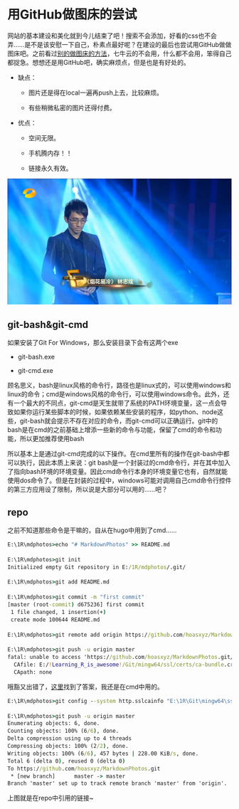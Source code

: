 # 用GitHub做图床的尝试

  
  网站的基本建设和美化就到今儿结束了吧！搜索不会添加，好看的css也不会弄……是不是该安慰一下自己，朴素点最好呢？在建设的最后也尝试用GitHub做做图床吧。之前看过[别的做图床的方法](https://www.zhihu.com/question/21065229)，七牛云的不会用，什么都不会用，笨得自己都捉急。想想还是用GitHub吧，确实麻烦点，但是也是有好处的。
  
* 缺点：
  
  - 图片还是得在local一遍再push上去，比较麻烦。
  
  - 有些稍微私密的图片还得付费。
  
* 优点：
  
  - 空间无限。
  
  - 手机腾内存！！
  
  - 链接永久有效。

![林志炫《烟花易冷》](https://github.com/hoasxyz/MarkdownPhotos/blob/master/Terry%20Lin/%E7%83%9F%E8%8A%B1%E6%98%93%E5%86%B7.jpg?raw=true)
<!--more-->

## git-bash&git-cmd

  如果安装了Git For Windows，那么安装目录下会有这两个exe

  - git-bash.exe

  - git-cmd.exe

  顾名思义，bash是linux风格的命令行，路径也是linux式的，可以使用windows和linux的命令；cmd是windows风格的命令行，可以使用windows命令。此外，还有一个最大的不同点，git-cmd是天生就带了系统的PATH环境变量，这一点会导致如果你运行某些脚本的时候，如果依赖某些安装的程序，如python、node这些，git-bash就会提示不存在对应的命令，而git-cmd可以正确运行。git中的bash是在cmd的之前基础上增添一些新的命令与功能，保留了cmd的命令和功能，所以更加推荐使用bash
  
  所以基本上是通过git-cmd完成的以下操作。在cmd里所有的操作在git-bash中都可以执行，因此本质上来说：git bash是一个封装过的cmd命令行，并在其中加入了指向bash环境的环境变量。因此cmd命令行本身的环境变量它也有，自然就能使用dos命令了。但是在封装的过程中，windows可能对调用自己cmd命令行控件的第三方应用设了限制，所以说是大部分可以用的……吧？
  
## repo

  之前不知道那些命令是干嘛的，自从在hugo中用到了cmd……
  
```cmd
E:\1R\mdphotos>echo "# MarkdownPhotos" >> README.md

E:\1R\mdphotos>git init
Initialized empty Git repository in E:/1R/mdphotos/.git/

E:\1R\mdphotos>git add README.md

E:\1R\mdphotos>git commit -m "first commit"
[master (root-commit) d675236] first commit
 1 file changed, 1 insertion(+)
 create mode 100644 README.md

E:\1R\mdphotos>git remote add origin https://github.com/hoasxyz/MarkdownPhotos.git

E:\1R\mdphotos>git push -u origin master
fatal: unable to access 'https://github.com/hoasxyz/MarkdownPhotos.git/': error setting certificate verify locations:
  CAfile: E:/!Learning_R_is_awesome!/Git/mingw64/ssl/certs/ca-bundle.crt
  CApath: none
```
  哦豁又出错了，[这里](https://blog.csdn.net/sdhongjun/article/details/52144253)找到了答案，我还是在cmd中用的。
  
```cmd
E:\1R\mdphotos>git config --system http.sslcainfo "E:\1R\Git\mingw64\ssl\certs\ca-bundle.crt"

E:\1R\mdphotos>git push -u origin master
Enumerating objects: 6, done.
Counting objects: 100% (6/6), done.
Delta compression using up to 4 threads
Compressing objects: 100% (2/2), done.
Writing objects: 100% (6/6), 457 bytes | 228.00 KiB/s, done.
Total 6 (delta 0), reused 0 (delta 0)
To https://github.com/hoasxyz/MarkdownPhotos.git
 * [new branch]      master -> master
Branch 'master' set up to track remote branch 'master' from 'origin'.
```

  上图就是在repo中引用的链接~